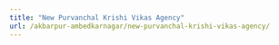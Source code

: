```yaml
---
title: "New Purvanchal Krishi Vikas Agency"
url: /akbarpur-ambedkarnagar/new-purvanchal-krishi-vikas-agency/
---
```


